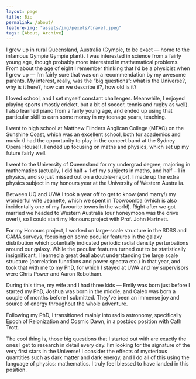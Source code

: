 ```yaml
---
layout: page
title: Bio
permalink: /about/
feature-img: "assets/img/pexels/travel.jpeg"
tags: [About, Archive]
---
```


I grew up in rural Queensland, Australia (Gympie, to be exact — home to the infamous 
Gympie Gympie plant). I was interested in science from a fairly young age, though probably 
more interested in mathematical problems. From about the age of eight I remember thinking 
that I’d be a physicist when I grew up — I’m fairly sure that was on a recommendation by
my awesome parents. My interest, really, was the “big questions”: what is the Universe?, 
why is it here?, how can we describe it?, how old is it?

I loved school, and I set myself constant challenges. Meanwhile, I enjoyed playing sports 
(mostly cricket, but a bit of soccer, tennis and rugby as well). I also learned piano 
from a fairly young age, and ended up using that particular skill to earn some money in
my teenage years, teaching.

I went to high school at Matthew Flinders Anglican College (MFAC) on the Sunshine Coast, 
which was an excellent school, both for academics and music (I had the opportunity to 
play in the concert band at the Sydney Opera House!). I ended up focusing on maths and 
physics, which set up my future fairly well.

I went to the University of Queensland for my undergrad degree, majoring in mathematics
(actually, I did half + 1 of my subjects in maths, and half – 1 in physics, and so just 
missed out on a double-major). I made up the extra physics subject in my honours year 
at the University of Western Australia.

Between UQ and UWA I took a year off to get to know (and marry!) my wonderful wife 
Jeanette, which we spent in Toowoomba (which is also incidentally one of my favourite 
towns in the world). Right after we got married we headed to Western Australia (our 
honeymoon was the drive over!), so I could start my Honours project with Prof. John 
Hartnett.

For my Honours project, I worked on large-scale structure in the SDSS and GAMA surveys, 
focusing on some peculiar features in the galaxy distribution which potentially indicated
periodic radial density perturbations around our galaxy. While the peculiar features 
turned out to be statistically insignificant, I learned a great deal about understanding 
the large scale structure (correlation functions and power spectra etc.) in that year, 
and took that with me to my PhD, for which I stayed at UWA and my supervisors were Chris
Power and Aaron Robotham.

During this time, my wife and I had three kids — Emily was born just before I started my
PhD, Joshua was born in the middle, and Caleb was born a couple of months before I submitted.
They’ve been an immense joy and source of energy throughout the whole adventure.

Following my PhD, I transitioned mainly into radio astronomy, specifically Epoch of 
Reionization and Cosmic Dawn, in a postdoc position with Cath Trott.

The cool thing is, those big questions that I started out with are exactly the ones I 
get to research in detail every day. I’m looking for the signature of the very first 
stars in the Universe! I consider the effects of mysterious quantities such as dark 
matter and dark energy, and I do all of this using the language of physics: mathematics.
I truly feel blessed to have landed in this position.